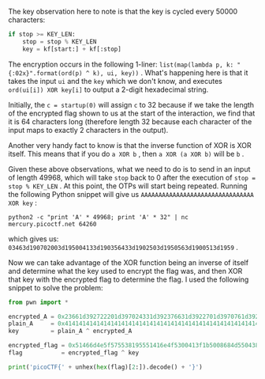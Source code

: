 The key observation here to note is that the key is cycled every 50000
characters:

```python
if stop >= KEY_LEN:
    stop = stop % KEY_LEN
    key = kf[start:] + kf[:stop]
```

The encryption occurs in the following 1-liner: `list(map(lambda p, k: "{:02x}".format(ord(p) ^ k), ui, key))` . What's happening here is that it takes the
input `ui` and the `key` which we don't know, and executes 
`ord(ui[i]) XOR key[i]` to output a 2-digit hexadecimal string.

Initially, the `c = startup(0)` will assign `c` to 32 because if we take the
length of the encrypted flag shown to us at the start of the interaction, we
find that it is 64 characters long (therefore length 32 because each character
of the input maps to exactly 2 characters in the output).

Another very handy fact to know is that the inverse function of XOR is XOR
itself. This means that if you do `a XOR b` , then `a XOR (a XOR b)` will 
be `b` . 

Given these above observations, what we need to do is to send in an input of
length 49968, which will take `stop` back to 0 after the execution of `stop = stop % KEY_LEN` . At this point, the OTPs will start being repeated. Running the following Python snippet will give us `AAAAAAAAAAAAAAAAAAAAAAAAAAAAAAAA XOR key` :

 `python2 -c "print 'A' * 49968; print 'A' * 32" | nc mercury.picoctf.net 64260`

which gives us: `03463d190702003d195004133d190356433d1902503d1950563d1900513d1959` .

Now we can take advantage of the XOR function being an inverse of itself and
determine what the key used to encrypt the flag was, and then XOR that key with
the encrypted flag to determine the flag. I used the following snippet to 
solve the problem:

```python
from pwn import *

encrypted_A = 0x23661d392722201d397024331d392376631d3922701d3970761d3920711d3979
plain_A     = 0x4141414141414141414141414141414141414141414141414141414141414141
key         = plain_A ^ encrypted_A

encrypted_flag = 0x51466d4e5f575538195551416e4f5300413f1b5008684d5504384157046e4959
flag           = encrypted_flag ^ key

print('picoCTF{' + unhex(hex(flag)[2:]).decode() + '}')
```
